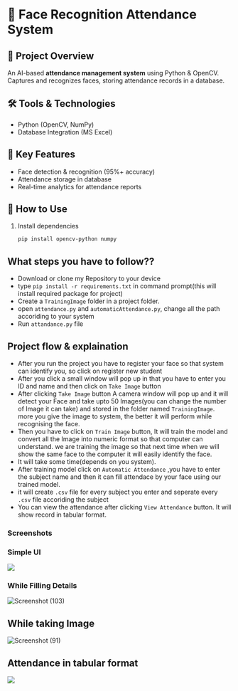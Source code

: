 # 🎯 Face Recognition Attendance System

## 🔎 Project Overview
An AI-based **attendance management system** using Python & OpenCV.  
Captures and recognizes faces, storing attendance records in a database.  

## 🛠️ Tools & Technologies
- Python (OpenCV, NumPy)  
- Database Integration (MS Excel)  

## 📂 Key Features
- Face detection & recognition (95%+ accuracy)  
- Attendance storage in database  
- Real-time analytics for attendance reports  

## 🚀 How to Use
1. Install dependencies  
   ```bash
   pip install opencv-python numpy

## What steps you have to follow??
- Download or clone my Repository to your device
- type `pip install -r requirements.txt` in command prompt(this will install required package for project)
- Create a `TrainingImage` folder in a project folder.
- open `attendance.py` and `automaticAttendance.py`, change all the path accoriding to your system
- Run `attandance.py` file

## Project flow & explaination
- After you run the project you have to register your face so that system can identify you, so click on register new student
- After you click a small window will pop up in that you have to enter you ID and name and then click on `Take Image` button
- After clicking `Take Image` button A camera window will pop up and it will detect your Face and take upto 50 Images(you can change the number of Image it can take) and stored in the folder named `TrainingImage`. more you give the image to system, the better it will perform while recognising the face.
- Then you have to click on `Train Image` button, It will train the model and convert all the Image into numeric format so that computer can understand. we are training the image so that next time when we will show the same face to the computer it will easily identify the face.
- It will take some time(depends on you system).
- After training model click on `Automatic Attendance` ,you have to enter the subject name and then it can fill attendace by your face using our trained model.
- it will create `.csv` file for every subject you enter and seperate every `.csv` file accoriding the subject
- You can view the attendance after clicking `View Attendance` button. It will show record in tabular format.

### Screenshots

### Simple UI
<img src='https://github.com/anasxzahid/Face_Recognition_Attendance_System/blob/main/Project%20Snap/1.png'>

### While Filling Details
![Screenshot (103)](https://github.com/anasxzahid/Face_Recognition_Attendance_System/blob/main/Project%20Snap/2.png)

## While taking Image
![Screenshot (91)](https://github.com/anasxzahid/Face_Recognition_Attendance_System/blob/main/Project%20Snap/3.png)

## Attendance in tabular format 
<img src='https://github.com/anasxzahid/Face_Recognition_Attendance_System/blob/main/Project%20Snap/7.png'>

